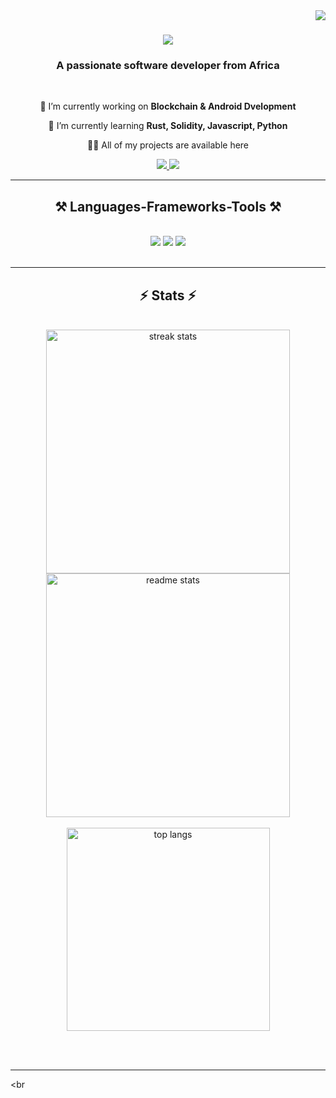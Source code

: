 <img align="right" src="https://visitor-badge.laobi.icu/badge?page_id=yoni-tad" />

<h1 align="center">
    <img src="https://readme-typing-svg.herokuapp.com/?font=Righteous&size=35&center=true&vCenter=true&width=500&height=70&duration=4000&lines=Hi+There!+👋;+ I am Alpha!;" />
</h1>

<h3 align="center">A passionate software developer from Africa</h3>

<br/>

<div align="center">
 
 🔭 I’m currently working on **Blockchain & Android Dvelopment**
 
 🌱 I’m currently learning **Rust, Solidity, Javascript, Python**

 👨‍💻 All of my projects are available here


 </div>
 
<div align="center"> 
  <a href="mailto:kalphaxide@gmail.com">
    <img src="https://img.shields.io/badge/Gmail-333333?style=for-the-badge&logo=gmail&logoColor=red" />
  </a>
  <a href="[https://www.linkedin.com/in/alpha-kiplagat-0597a1236/"]target="_blank">
    <img src="https://img.shields.io/badge/LinkedIn-0077B5?style=for-the-badge&logo=linkedin&logoColor=white" target="_blank" />
  </a>

</div>

 <hr/>
 
<h2 align="center">⚒️ Languages-Frameworks-Tools ⚒️</h2>
<br/>
<div align="center">
    <img src="https://skillicons.dev/icons?i=bootstrap,html,css,vscode,github,figma,tailwind,git" />
    <img src="https://skillicons.dev/icons?i=php,flutter,nodejs,javascript,express,firebase,mongodb,mysql" />
    <img src="https://skillicons.dev/icons?i=rust,solidity,ethereum,solana," />
    
</div>

<br/>
<hr/>

<h2 align="center">⚡ Stats ⚡</h2>
<br>
<div align=center>
  <img width=390 src="https://github-readme-streak-stats-salesp07.vercel.app/?user=Alphaxide&count_private=true&theme=react&border_radius=10" alt="streak stats"/>
  <img width=390 src="https://github-readme-stats-salesp07.vercel.app/api?username=Alphaxide&count_private=true&show_icons=true&theme=react&rank_icon=github&border_radius=10" alt="readme stats" />
  <br/>
    <br/>
  <img width=325 align="center" src="https://github-readme-stats-salesp07.vercel.app/api/top-langs/?username=Alphaxide&hide=HTML&langs_count=8&layout=compact&theme=react&border_radius=10&size_weight=0.5&count_weight=0.5&exclude_repo=github-readme-stats" alt="top langs" />
</div>

<br/><br/>


<hr/>

<br

<br/><br/>

<br/>
